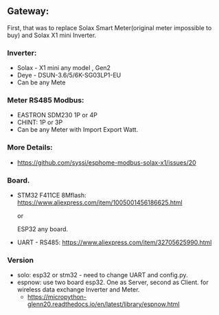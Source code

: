 ## Gateway: 

First, that was to replace Solax Smart Meter(original meter impossible to buy) and Solax X1 mini Inverter.

### Inverter:

 - Solax - X1 mini any model , Gen2
 - Deye - DSUN-3.6/5/6K-SG03LP1-EU
 - Can be any Mete

### Meter  RS485  Modbus:

 - EASTRON SDM230 1P or 4P
 - CHINT: 1P or 3P
 - Can be any Meter with Import Export Watt.

### More Details:

 - https://github.com/syssi/esphome-modbus-solax-x1/issues/20

### Board.

 - STM32 F411CE 8Mflash: https://www.aliexpress.com/item/1005001456186625.html

   or

   ESP32 any board.

 - UART - RS485: https://www.aliexpress.com/item/32705625990.html

### Version

- solo: esp32 or stm32 - need to change UART and config.py.
- espnow:  use two board esp32. One as Server, second as Client.
  for wireless data exchange Inverter and Meter.
  - https://micropython-glenn20.readthedocs.io/en/latest/library/espnow.html